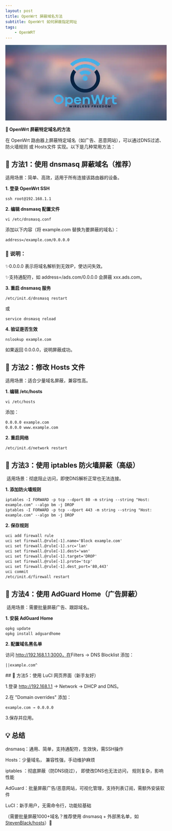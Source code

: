 ```yaml
---
layout: post
title: OpenWrt 屏蔽域名方法
subtitle: OpenWrt 如何屏蔽指定网址
tags:
    - OpenWRT
---
```


![OpenWrt 屏蔽域名方法](https://raw.githubusercontent.com/huijingfei/Blog_Gitalk/refs/heads/main/Images/OpenWrt%20Wireless%20Freedom.webp)

**​​🚧 OpenWrt 屏蔽特定域名的方法​​**

在 OpenWrt 路由器上屏蔽特定域名（如广告、恶意网站），可以通过 ​​DNS过滤​​、​​防火墙规则​​ 或 ​​Hosts文件​​ 实现。以下是几种常用方法：

## 📌 方法1：使用 dnsmasq 屏蔽域名（推荐）​​

​​适用场景​​：简单、高效，适用于所有连接该路由器的设备。

​​**1. 登录 OpenWrt SSH​​**
```
ssh root@192.168.1.1
```
​​**2. 编辑 dnsmasq 配置文件​​​​**
```
vi /etc/dnsmasq.conf
```
添加以下内容（将 example.com 替换为要屏蔽的域名）：
```
address=/example.com/0.0.0.0
```
### 📌 ​​说明​​：

✨0.0.0.0 表示将域名解析到无效IP，使访问失效。  

✨支持通配符，如 address=/ads.com/0.0.0.0 会屏蔽 xxx.ads.com。  

​​​​**3. 重启 dnsmasq 服务​​​​**
```
/etc/init.d/dnsmasq restart
```
或
```
service dnsmasq reload
```
**​​4. 验证是否生效​​**
```
nslookup example.com
```
如果返回 0.0.0.0，说明屏蔽成功。

## 📌 方法2：修改 Hosts 文件​​

​​适用场景​​：适合少量域名屏蔽，兼容性高。

​​**1. 编辑 /etc/hosts​​**
```
vi /etc/hosts
```
添加：
```
0.0.0.0 example.com
0.0.0.0 www.example.com
```
**​​2. 重启网络​​**
```
/etc/init.d/network restart
```
## 📌 方法3：使用 iptables 防火墙屏蔽（高级）​​
​​
适用场景​​：彻底阻止访问，即使DNS解析正常也无法连接。

​​**1. 添加防火墙规则​​**
```
iptables -I FORWARD -p tcp --dport 80 -m string --string "Host: example.com" --algo bm -j DROP
iptables -I FORWARD -p tcp --dport 443 -m string --string "Host: example.com" --algo bm -j DROP
```
**​​2. 保存规则​​**

    uci add firewall rule
    uci set firewall.@rule[-1].name='Block example.com'
    uci set firewall.@rule[-1].src='lan'
    uci set firewall.@rule[-1].dest='wan'
    uci set firewall.@rule[-1].target='DROP'
    uci set firewall.@rule[-1].proto='tcp'
    uci set firewall.@rule[-1].dest_port='80,443'
    uci commit
    /etc/init.d/firewall restart

## 📌 方法4：使用 AdGuard Home（广告屏蔽）​​
​​
适用场景​​：需要批量屏蔽广告、跟踪域名。

​​**1. 安装 AdGuard Home​​**

    opkg update
    opkg install adguardhome

**2. 配置域名黑名单​​**

访问 http://192.168.1.1:3000，在 ​​Filters → DNS Blocklist​​ 添加：
```
||example.com^
```
##​​ 📌 方法5：使用 LuCI 网页界面（新手友好）​​

1.登录 http://192.168.1.1 → ​​Network → DHCP and DNS​​。

2.在 ​​"Domain overrides"​​ 添加：
```
example.com → 0.0.0.0
```
3.保存并应用。
​​
## 💡 总结​​

​​dnsmasq​​：通用、简单，支持通配符，生效快，需SSH操作

​​Hosts​​​​：少量域名，	兼容性强，手动维护麻烦

​​iptables​​	​​：彻底屏蔽（防DNS绕过），	即使改DNS也无法访问，	规则复杂，影响性能

​​AdGuard​​​​：批量屏蔽广告/恶意网站，可视化管理，支持列表订阅，需额外安装软件

​​LuCI​​​​：新手用户，无需命令行，功能较基础

（需要批量屏蔽1000+域名？推荐使用 ​​dnsmasq + 外部黑名单​​，如 [StevenBlack/hosts](https://github.com/StevenBlack/hosts)）🚀
